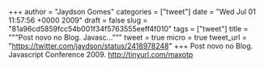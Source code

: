 
+++
author = "Jaydson Gomes"
categories = ["tweet"]
date = "Wed Jul 01 11:57:56 +0000 2009"
draft = false
slug = "81a96cd5859fcc54b001f34f5763555eeff4f010"
tags = ["tweet"]
title = """Post novo no Blog. Javasc..."""
tweet = true
micro = true
tweet_url = "https://twitter.com/jaydson/status/2418978248"
+++
Post novo no Blog. Javascript Conference 2009. http://tinyurl.com/maxotp
